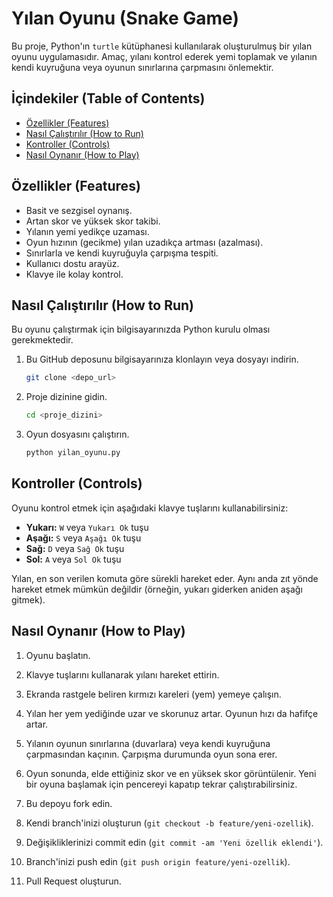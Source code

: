 # Yılan Oyunu (Snake Game)

Bu proje, Python'ın `turtle` kütüphanesi kullanılarak oluşturulmuş bir yılan oyunu uygulamasıdır. Amaç, yılanı kontrol ederek yemi toplamak ve yılanın kendi kuyruğuna veya oyunun sınırlarına çarpmasını önlemektir.

## İçindekiler (Table of Contents)

- [Özellikler (Features)](#özellikler-features)
- [Nasıl Çalıştırılır (How to Run)](#nasıl-çalıştırılır-how-to-run)
- [Kontroller (Controls)](#kontroller-controls)
- [Nasıl Oynanır (How to Play)](#nasıl-oynanır-how-to-play)

## Özellikler (Features)

- Basit ve sezgisel oynanış.
- Artan skor ve yüksek skor takibi.
- Yılanın yemi yedikçe uzaması.
- Oyun hızının (gecikme) yılan uzadıkça artması (azalması).
- Sınırlarla ve kendi kuyruğuyla çarpışma tespiti.
- Kullanıcı dostu arayüz.
- Klavye ile kolay kontrol.

## Nasıl Çalıştırılır (How to Run)

Bu oyunu çalıştırmak için bilgisayarınızda Python kurulu olması gerekmektedir.

1.  Bu GitHub deposunu bilgisayarınıza klonlayın veya dosyayı indirin.
    ```bash
    git clone <depo_url>
    ```
2.  Proje dizinine gidin.
    ```bash
    cd <proje_dizini>
    ```
3.  Oyun dosyasını çalıştırın.
    ```bash
    python yilan_oyunu.py
    ```

## Kontroller (Controls)

Oyunu kontrol etmek için aşağıdaki klavye tuşlarını kullanabilirsiniz:

- **Yukarı:** `W` veya `Yukarı Ok` tuşu
- **Aşağı:** `S` veya `Aşağı Ok` tuşu
- **Sağ:** `D` veya `Sağ Ok` tuşu
- **Sol:** `A` veya `Sol Ok` tuşu

Yılan, en son verilen komuta göre sürekli hareket eder. Aynı anda zıt yönde hareket etmek mümkün değildir (örneğin, yukarı giderken aniden aşağı gitmek).

## Nasıl Oynanır (How to Play)

1.  Oyunu başlatın.
2.  Klavye tuşlarını kullanarak yılanı hareket ettirin.
3.  Ekranda rastgele beliren kırmızı kareleri (yem) yemeye çalışın.
4.  Yılan her yem yediğinde uzar ve skorunuz artar. Oyunun hızı da hafifçe artar.
5.  Yılanın oyunun sınırlarına (duvarlara) veya kendi kuyruğuna çarpmasından kaçının. Çarpışma durumunda oyun sona erer.
6.  Oyun sonunda, elde ettiğiniz skor ve en yüksek skor görüntülenir. Yeni bir oyuna başlamak için pencereyi kapatıp tekrar çalıştırabilirsiniz.


1.  Bu depoyu fork edin.
2.  Kendi branch'inizi oluşturun (`git checkout -b feature/yeni-ozellik`).
3.  Değişikliklerinizi commit edin (`git commit -am 'Yeni özellik eklendi'`).
4.  Branch'inizi push edin (`git push origin feature/yeni-ozellik`).
5.  Pull Request oluşturun.
